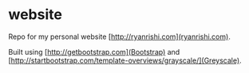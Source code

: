 website
=======

Repo for my personal website [http://ryanrishi.com](ryanrishi.com).

Built using [http://getbootstrap.com](Bootstrap) and [http://startbootstrap.com/template-overviews/grayscale/](Greyscale).
